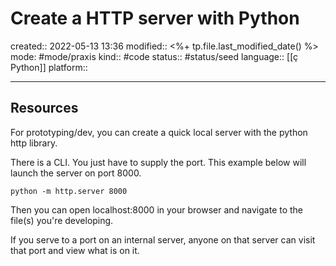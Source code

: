 # Create a HTTP server with Python
created:: 2022-05-13 13:36
modified:: <%+ tp.file.last_modified_date() %>
mode: #mode/praxis 
kind:: #code
status:: #status/seed
language:: [[ç Python]]
platform::
***

## Resources

For prototyping/dev, you can create a quick local server with the python http library.

There is a CLI. You just have to supply the port. This example below will launch the server on port 8000.

`python -m http.server 8000`

Then you can open localhost:8000 in your browser and navigate to the file(s) you're developing. 

If you serve to a port on an internal server, anyone on that server can visit that port and view what is on it. 

